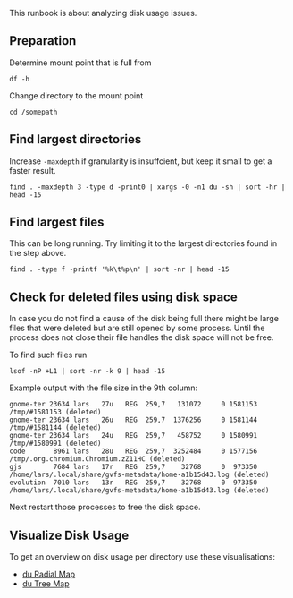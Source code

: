 This runbook is about analyzing disk usage issues.

## Preparation

Determine mount point that is full from

    df -h

Change directory to the mount point

    cd /somepath

## Find largest directories

Increase `-maxdepth` if granularity is insuffcient, but keep it small to get a faster result.

    find . -maxdepth 3 -type d -print0 | xargs -0 -n1 du -sh | sort -hr | head -15

## Find largest files

This can be long running. Try limiting it to the largest directories found
in the step above.

    find . -type f -printf '%k\t%p\n' | sort -nr | head -15

## Check for deleted files using disk space

In case you do not find a cause of the disk being full there might be large files
that were deleted but are still opened by some process. Until the process does not
close their file handles the disk space will not be free. 

To find such files run

    lsof -nP +L1 | sort -nr -k 9 | head -15

Example output with the file size in the 9th column:

    gnome-ter 23634 lars   27u   REG  259,7   131072     0 1581153 /tmp/#1581153 (deleted)
    gnome-ter 23634 lars   26u   REG  259,7  1376256     0 1581144 /tmp/#1581144 (deleted)
    gnome-ter 23634 lars   24u   REG  259,7   458752     0 1580991 /tmp/#1580991 (deleted)
    code       8961 lars   28u   REG  259,7  3252484     0 1577156 /tmp/.org.chromium.Chromium.zZ11HC (deleted)
    gjs        7684 lars   17r   REG  259,7    32768     0  973350 /home/lars/.local/share/gvfs-metadata/home-a1b15d43.log (deleted)
    evolution  7010 lars   13r   REG  259,7    32768     0  973350 /home/lars/.local/share/gvfs-metadata/home-a1b15d43.log (deleted)

Next restart those processes to free the disk space.

## Visualize Disk Usage

To get an overview on disk usage per directory use these visualisations:

- [du Radial Map](/visual-ops/du+Radial+Map)
- [du Tree Map](/visual-ops/du+Tree+Map)
